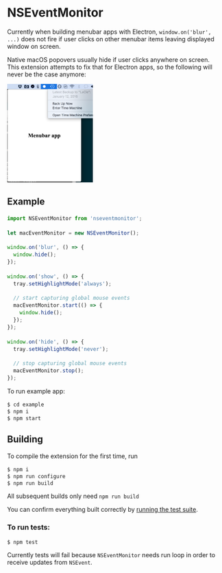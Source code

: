 # NSEventMonitor

Currently when building menubar apps with Electron, `window.on('blur', ...)` does not fire if user clicks on other menubar items leaving displayed window on screen. 

Native macOS popovers usually hide if user clicks anywhere on screen. This extension attempts to fix that for Electron apps, so the following will never be the case anymore:

<img src="readme/screenshot.png" width="200" />

## Example

```js
import NSEventMonitor from 'nseventmonitor';

let macEventMonitor = new NSEventMonitor();

window.on('blur', () => {
  window.hide();
});

window.on('show', () => {
  tray.setHighlightMode('always');

  // start capturing global mouse events
  macEventMonitor.start(() => {
    window.hide();
  });
});

window.on('hide', () => {
  tray.setHighlightMode('never');

  // stop capturing global mouse events
  macEventMonitor.stop();
});
```

To run example app:

```
$ cd example
$ npm i
$ npm start
```

## Building

To compile the extension for the first time, run 

```
$ npm i
$ npm run configure
$ npm run build
```

All subsequent builds only need `npm run build`

You can confirm everything built correctly by [running the test suite](#to-run-tests).

### To run tests:

```
$ npm test
```

Currently tests will fail because `NSEventMonitor` needs run loop in order to receive updates from `NSEvent`.
